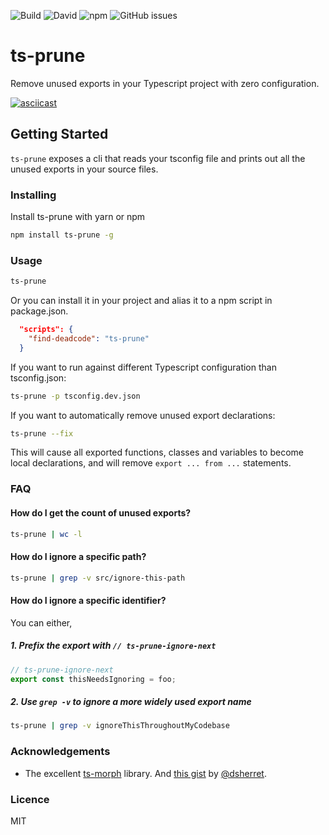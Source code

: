 ![Build](https://img.shields.io/github/workflow/status/nadeesha/ts-prune/Run%20CI%20Pipeline) ![David](https://img.shields.io/david/nadeesha/ts-prune) ![npm](https://img.shields.io/npm/dm/ts-prune) ![GitHub issues](https://img.shields.io/github/issues-raw/nadeesha/ts-prune)

# ts-prune

Remove unused exports in your Typescript project with zero configuration.

[![asciicast](https://asciinema.org/a/liQKNmkGkedCnyHuJzzgu7uDI.svg)](https://asciinema.org/a/liQKNmkGkedCnyHuJzzgu7uDI)

## Getting Started

`ts-prune` exposes a cli that reads your tsconfig file and prints out all the unused exports in your source files.

### Installing

Install ts-prune with yarn or npm

```sh
npm install ts-prune -g
```

### Usage

```sh
ts-prune
```

Or you can install it in your project and alias it to a npm script in package.json.

```json
  "scripts": {
    "find-deadcode": "ts-prune"
  }
```

If you want to run against different Typescript configuration than tsconfig.json:

```sh
ts-prune -p tsconfig.dev.json
```


If you want to automatically remove unused export declarations:

```sh
ts-prune --fix
```

This will cause all exported functions, classes and variables to become local declarations, and will remove `export ... from ...` statements.

### FAQ

#### How do I get the count of unused exports?

```sh
ts-prune | wc -l
```

#### How do I ignore a specific path?

```sh
ts-prune | grep -v src/ignore-this-path
```

#### How do I ignore a specific identifier?

You can either, 

##### 1. Prefix the export with `// ts-prune-ignore-next`

```ts
// ts-prune-ignore-next
export const thisNeedsIgnoring = foo;
```

##### 2. Use `grep -v` to ignore a more widely used export name

```sh
ts-prune | grep -v ignoreThisThroughoutMyCodebase
```

### Acknowledgements

- The excellent [ts-morph](https://github.com/dsherret/ts-morph) library. And [this gist](https://gist.github.com/dsherret/0bae87310ce24866ae22425af80a9864) by [@dsherret](https://github.com/dsherret).

### Licence

MIT
